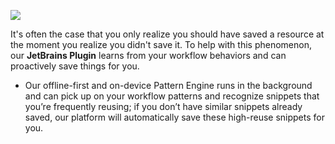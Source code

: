 [//]: # (title: Suggested Save and On-Device Pattern Engine)

![](PROACTIVE_SAVE_JETBRAINS.gif)

It's often the case that you only realize you should have saved a resource at the moment you realize you didn't save it. To help with this phenomenon, our **JetBrains Plugin** learns from your workflow behaviors and can proactively save things for you.
- Our offline-first and on-device Pattern Engine runs in the background and can pick up on your workflow patterns and recognize snippets that you’re frequently reusing; if you don’t have similar snippets already saved, our platform will automatically save these high-reuse snippets for you.